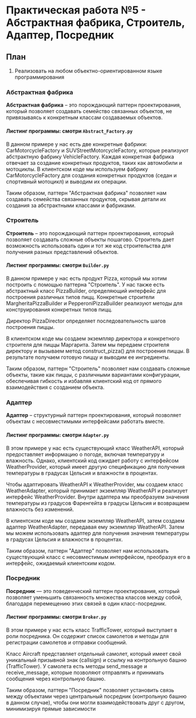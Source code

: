 # Практическая работа №5 - Абстрактная фабрика, Строитель, Адаптер, Посредник

## План 
1. Реализовать на любом объектно-ориентированном языке программирования

### Абстрактная фабрика

**Абстрактная фабрика** – это порождающий паттерн проектирования, 
который позволяет создавать семейство связанных объектов, не привязываясь 
к конкретным классам создаваемых объектов.

#### Листинг программы: смотри `Abstract_Factory.py` 

В данном примере у нас есть две конкретные фабрики: 
CarMotorcycleFactory и SUVStreetMotorcycleFactory, которые реализуют 
абстрактную фабрику VehicleFactory. Каждая конкретная фабрика отвечает за 
создание конкретных продуктов, таких как автомобили и мотоциклы. В 
клиентском коде мы используем фабрику CarMotorcycleFactory для создания 
конкретных продуктов (седан и спортивный мотоцикл) и выводим их 
операции.

Таким образом, паттерн "Абстрактная фабрика" позволяет нам создавать 
семейства связанных продуктов, скрывая детали их создания за абстрактными 
классами и фабриками.

### Строитель

**Строитель** – это порождающий паттерн проектирования, который 
позволяет создавать сложные объекты пошагово. Строитель дает возможность 
использовать один и тот же код строительства для получения разных 
представлений объектов. 

#### Листинг программы: смотри `Builder.py`

В данном примере у нас есть продукт Pizza, который мы хотим 
построить с помощью паттерна "Строитель". У нас также есть абстрактный 
класс PizzaBuilder, определяющий интерфейс для построения различных 
типов пицц. Конкретные строители MargheritaPizzaBuilder и 
PepperoniPizzaBuilder реализуют методы для конструирования конкретных 
типов пицц.

Директор PizzaDirector определяет последовательность шагов 
построения пиццы.

В клиентском коде мы создаем экземпляр директора и конкретного 
строителя для пиццы Маргарита. Затем мы передаем строителя директору и 
вызываем метод construct_pizza() для построения пиццы. В результате 
получаем готовую пиццу и выводим ее ингредиенты.

Таким образом, паттерн "Строитель" позволяет нам создавать сложные 
объекты, такие как пиццы, с различными вариантами конфигурации, 
обеспечивая гибкость и избавляя клиентский код от прямого взаимодействия 
с созданием объекта.

### Адаптер

**Адаптер** – структурный паттерн проектирования, который позволяет 
объектам с несовместимыми интерфейсами работать вместе. 

#### Листинг программы: смотри `Adapter.py`

В этом примере у нас есть существующий класс WeatherAPI, который 
предоставляет информацию о погоде, включая температуру и влажность. 
Однако, клиентский код ожидает работу с интерфейсом WeatherProvider, 
который имеет другую спецификацию для получения температуры в градусах 
Цельсия и влажности в процентах.

Чтобы адаптировать WeatherAPI к WeatherProvider, мы создаем класс 
WeatherAdapter, который принимает экземпляр WeatherAPI и реализует 
интерфейс WeatherProvider. Внутри адаптера мы преобразуем значения 
температуры из градусов Фаренгейта в градусы Цельсия и возвращаем 
влажность без изменений.

В клиентском коде мы создаем экземпляр WeatherAPI, затем создаем 
адаптер WeatherAdapter, передавая ему экземпляр WeatherAPI. Затем мы 
можем использовать адаптер для получения значения температуры в градусах 
Цельсия и влажности в процентах.

Таким образом, паттерн "Адаптер" позволяет нам использовать 
существующий класс с несовместимым интерфейсом, преобразуя его в 
интерфейс, ожидаемый клиентским кодом.

### Посредник

**Посредник** — это поведенческий паттерн проектирования, который 
позволяет уменьшить связанность множества классов между собой, благодаря 
перемещению этих связей в один класс-посредник. 

#### Листинг программы: смотри `Broker.py`

В этом примере у нас есть класс TrafficTower, который выступает в роли 
посредника. Он содержит список самолетов и методы для регистрации 
самолетов и отправки сообщений.

Класс Aircraft представляет отдельный самолет, который имеет свой 
уникальный призывной знак (callsign) и ссылку на контрольную башню 
(TrafficTower). У самолета есть методы send_message и receive_message, 
которые позволяют отправлять и принимать сообщения через контрольную 
башню.

Таким образом, паттерн "Посредник" позволяет установить связь между 
объектами через центральный посредник (контрольную башню в данном 
случае), чтобы они могли взаимодействовать друг с другом, минимизируя 
прямые зависимости

